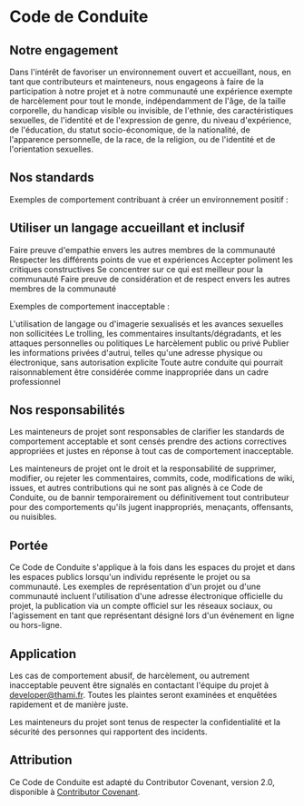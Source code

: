 # Code de Conduite

## Notre engagement

Dans l'intérêt de favoriser un environnement ouvert et accueillant, nous, en tant que contributeurs et mainteneurs, nous engageons à faire de la participation à notre projet et à notre communauté une expérience exempte de harcèlement pour tout le monde, indépendamment de l'âge, de la taille corporelle, du handicap visible ou invisible, de l'ethnie, des caractéristiques sexuelles, de l'identité et de l'expression de genre, du niveau d'expérience, de l'éducation, du statut socio-économique, de la nationalité, de l'apparence personnelle, de la race, de la religion, ou de l'identité et de l'orientation sexuelles.

## Nos standards

Exemples de comportement contribuant à créer un environnement positif :

## Utiliser un langage accueillant et inclusif

Faire preuve d'empathie envers les autres membres de la communauté
Respecter les différents points de vue et expériences
Accepter poliment les critiques constructives
Se concentrer sur ce qui est meilleur pour la communauté
Faire preuve de considération et de respect envers les autres membres de la communauté

Exemples de comportement inacceptable :

L'utilisation de langage ou d'imagerie sexualisés et les avances sexuelles non sollicitées
Le trolling, les commentaires insultants/dégradants, et les attaques personnelles ou politiques
Le harcèlement public ou privé
Publier les informations privées d'autrui, telles qu'une adresse physique ou électronique, sans autorisation explicite
Toute autre conduite qui pourrait raisonnablement être considérée comme inappropriée dans un cadre professionnel

## Nos responsabilités

Les mainteneurs de projet sont responsables de clarifier les standards de comportement acceptable et sont censés prendre des actions correctives appropriées et justes en réponse à tout cas de comportement inacceptable.

Les mainteneurs de projet ont le droit et la responsabilité de supprimer, modifier, ou rejeter les commentaires, commits, code, modifications de wiki, issues, et autres contributions qui ne sont pas alignés à ce Code de Conduite, ou de bannir temporairement ou définitivement tout contributeur pour des comportements qu'ils jugent inappropriés, menaçants, offensants, ou nuisibles.

## Portée

Ce Code de Conduite s'applique à la fois dans les espaces du projet et dans les espaces publics lorsqu'un individu représente le projet ou sa communauté. Les exemples de représentation d'un projet ou d'une communauté incluent l'utilisation d'une adresse électronique officielle du projet, la publication via un compte officiel sur les réseaux sociaux, ou l'agissement en tant que représentant désigné lors d'un événement en ligne ou hors-ligne.

## Application

Les cas de comportement abusif, de harcèlement, ou autrement inacceptable peuvent être signalés en contactant l'équipe du projet à developer@thami.fr. Toutes les plaintes seront examinées et enquêtées rapidement et de manière juste.

Les mainteneurs du projet sont tenus de respecter la confidentialité et la sécurité des personnes qui rapportent des incidents.

## Attribution

Ce Code de Conduite est adapté du Contributor Covenant, version 2.0, disponible à [Contributor Covenant](https://www.contributor-covenant.org/version/2/0/code_of_conduct.html).